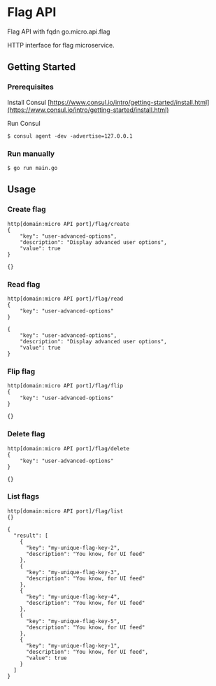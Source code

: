 # Flag API

Flag API with fqdn go.micro.api.flag

HTTP interface for flag microservice.


## Getting Started

### Prerequisites

Install Consul
[https://www.consul.io/intro/getting-started/install.html](https://www.consul.io/intro/getting-started/install.html)

Run Consul
```
$ consul agent -dev -advertise=127.0.0.1
```

### Run  manually

```
$ go run main.go
```

## Usage

### Create flag
 
```
http[domain:micro API port]/flag/create
{
    "key": "user-advanced-options",
    "description": "Display advanced user options",
    "value": true
}

{}

```


### Read flag
 
```
http[domain:micro API port]/flag/read
{
    "key": "user-advanced-options"
}

{
    "key": "user-advanced-options",
    "description": "Display advanced user options",
    "value": true
}
```


### Flip flag
 
```
http[domain:micro API port]/flag/flip
{
    "key": "user-advanced-options"
}

{}
```


### Delete flag
 
```
http[domain:micro API port]/flag/delete
{
    "key": "user-advanced-options"
}

{}
```


### List flags
 
```
http[domain:micro API port]/flag/list
{}

{
  "result": [
    {
      "key": "my-unique-flag-key-2",
      "description": "You know, for UI feed"
    },
    {
      "key": "my-unique-flag-key-3",
      "description": "You know, for UI feed"
    },
    {
      "key": "my-unique-flag-key-4",
      "description": "You know, for UI feed"
    },
    {
      "key": "my-unique-flag-key-5",
      "description": "You know, for UI feed"
    },
    {
      "key": "my-unique-flag-key-1",
      "description": "You know, for UI feed",
      "value": true
    }
  ]
}
```


